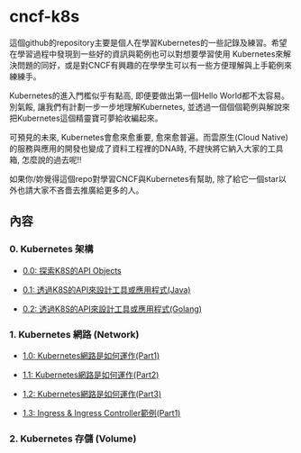 # cncf-k8s

這個github的repository主要是個人在學習Kubernetes的一些記錄及練習。希望在學習過程中發現到一些好的資訊與範例也可以對想要學習使用
Kubernetes來解決問題的同好，或是對CNCF有興趣的在學學生可以有一些方便理解與上手範例來練練手。

Kubernetes的進入門檻似乎有點高, 即便要做出第一個Hello World都不太容易。別氣餒, 讓我們有計劃一步一步地理解Kubernetes, 並透過一個個個範例與解說來把Kubernetes這個精靈寶可夢給收編起來。

可預見的未來, Kubernetes會愈來愈重要, 愈來愈普遍。而雲原生(Cloud Native)的服務與應用的開發也變成了資料工程裡的DNA時, 不趕快將它納入大家的工具箱, 怎麼說的過去呢!!

如果你/妳覺得這個repo對學習CNCF與Kubernetes有幫助, 除了給它一個star以外也請大家不吝嗇去推廣給更多的人。

## 內容

### 0. Kubernetes 架構

* [0.0: 探索K8S的API Objects](https://www.slideshare.net/erhwenkuo/cncf-explore-k8sapi)

* [0.1: 透過K8S的API來設計工具或應用程式(Java)](https://www.slideshare.net/erhwenkuo/cncf-explore-k8s-api-using-java-client)

* [0.2: 透過K8S的API來設計工具或應用程式(Golang)](https://www.slideshare.net/erhwenkuo/cncf-explore-k8sapigo)

### 1. Kubernetes 網路 (Network)

* [1.0: Kubernetes網路是如何運作(Part1)](https://www.slideshare.net/erhwenkuo/cncf-k8snetworkpart1)

* [1.1: Kubernetes網路是如何運作(Part2)](https://www.slideshare.net/erhwenkuo/cncf-k8snetwork02-137938815)

* [1.2: Kubernetes網路是如何運作(Part3)](https://www.slideshare.net/erhwenkuo/cncf-k8snetwork03-ingress-introduction)

* [1.3: Ingress & Ingress Controller範例(Part1)](https://www.slideshare.net/erhwenkuo/cncf-k8s-ingress-example01)

### 2. Kubernetes 存儲 (Volume)
